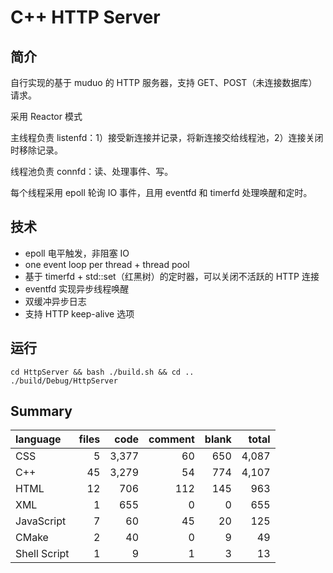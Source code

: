 # C++ HTTP Server

## 简介

自行实现的基于 muduo 的 HTTP 服务器，支持 GET、POST（未连接数据库） 请求。

采用 Reactor 模式

主线程负责 listenfd：1）接受新连接并记录，将新连接交给线程池，2）连接关闭时移除记录。

线程池负责 connfd：读、处理事件、写。

每个线程采用 epoll 轮询 IO 事件，且用 eventfd 和 timerfd 处理唤醒和定时。



## 技术

- epoll 电平触发，非阻塞 IO
- one event loop per thread + thread pool
- 基于 timerfd + std::set（红黑树）的定时器，可以关闭不活跃的 HTTP 连接
- eventfd 实现异步线程唤醒
- 双缓冲异步日志
- 支持 HTTP keep-alive 选项



## 运行

```shell
cd HttpServer && bash ./build.sh && cd .. 
./build/Debug/HttpServer
```



## Summary

| language     | files |  code | comment | blank | total |
| :----------- | ----: | ----: | ------: | ----: | ----: |
| CSS          |     5 | 3,377 |      60 |   650 | 4,087 |
| C++          |    45 | 3,279 |      54 |   774 | 4,107 |
| HTML         |    12 |   706 |     112 |   145 |   963 |
| XML          |     1 |   655 |       0 |     0 |   655 |
| JavaScript   |     7 |    60 |      45 |    20 |   125 |
| CMake        |     2 |    40 |       0 |     9 |    49 |
| Shell Script |     1 |     9 |       1 |     3 |    13 |
